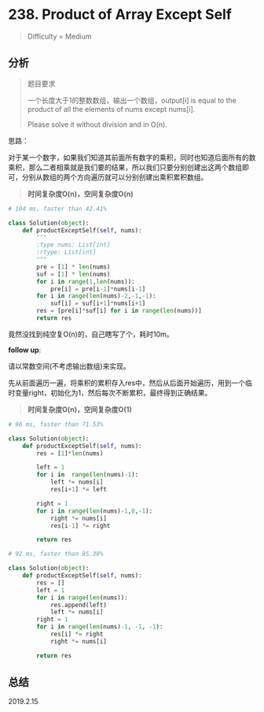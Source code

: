 # 238. Product of Array Except Self
> Difficulty = Medium

## 分析

> 题目要求
> 
> 一个长度大于1的整数数组，输出一个数组，output[i] is equal to the product of all the elements of nums except nums[i].
> 
> Please solve it without division and in O(n).


思路：

对于某一个数字，如果我们知道其前面所有数字的乘积，同时也知道后面所有的数乘积，那么二者相乘就是我们要的结果，所以我们只要分别创建出这两个数组即可，分别从数组的两个方向遍历就可以分别创建出乘积累积数组。


> **时间复杂度O(n)，空间复杂度O(n)**

```python
# 104 ms, faster than 42.41%

class Solution(object):
    def productExceptSelf(self, nums):
        """
        :type nums: List[int]
        :rtype: List[int]
        """
        pre = [1] * len(nums)
        suf = [1] * len(nums)
        for i in range(1,len(nums)):
        	pre[i] = pre[i-1]*nums[i-1]
        for i in range(len(nums)-2,-1,-1):
        	suf[i] = suf[i+1]*nums[i+1]
        res = [pre[i]*suf[i] for i in range(len(nums))]
        return res
```

竟然没找到纯空复O(n)的，自己瞎写了个，耗时10m。


**follow up**:

请以常数空间(不考虑输出数组)来实现。

先从前面遍历一遍，将乘积的累积存入res中，然后从后面开始遍历，用到一个临时变量right，初始化为1，然后每次不断累积，最终得到正确结果。

> **时间复杂度O(n)，空间复杂度O(1)**

```python
# 96 ms, faster than 71.53%

class Solution(object):
    def productExceptSelf(self, nums):
        res = [1]*len(nums)

        left = 1
        for i in  range(len(nums)-1):
        	left *= nums[i]
        	res[i+1] *= left

        right = 1
        for i in range(len(nums)-1,0,-1):
        	right *= nums[i]
        	res[i-1] *= right

        return res
```

```python
# 92 ms, faster than 95.38%

class Solution(object):
    def productExceptSelf(self, nums):
        res = []
        left = 1
        for i in range(len(nums)):
        	res.append(left)
        	left *= nums[i]
        right = 1
        for i in range(len(nums)-1, -1, -1):
        	res[i] *= right
        	right *= nums[i]

        return res
```

## 总结


2019.2.15
